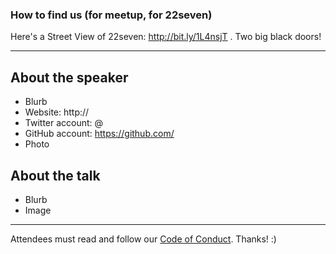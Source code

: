 ### How to find us (for meetup, for 22seven)

Here's a Street View of 22seven: http://bit.ly/1L4nsjT . Two big black doors!

---

## About the speaker

* Blurb
* Website: http://
* Twitter account: @
* GitHub account: https://github.com/
* Photo

## About the talk

* Blurb
* Image

---

Attendees must read and follow our [Code of Conduct](http://ctfeds.org/code-of-conduct/). Thanks! :)

